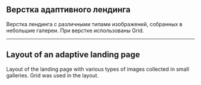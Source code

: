## Верстка адаптивного лендинга

Верстка лендинга с различными типами изображений, собранных в небольшие галереи.
При верстке использованы Grid. 

---

## Layout of an adaptive landing page

Layout of the landing page with various types of images collected in small galleries.
Grid was used in the layout.
